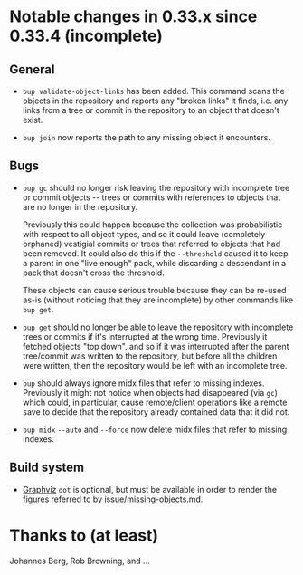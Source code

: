 Notable changes in 0.33.x since 0.33.4 (incomplete)
===================================================

General
-------

* `bup validate-object-links` has been added.  This command scans the
  objects in the repository and reports any "broken links" it finds,
  i.e. any links from a tree or commit in the repository to an object
  that doesn't exist.

* `bup join` now reports the path to any missing object it encounters.

Bugs
----

* `bup gc` should no longer risk leaving the repository with
  incomplete tree or commit objects -- trees or commits with
  references to objects that are no longer in the repository.

  Previously this could happen because the collection was
  probabilistic with respect to all object types, and so it could
  leave (completely orphaned) vestigial commits or trees that referred
  to objects that had been removed.  It could also do this if the
  `--threshold` caused it to keep a parent in one "live enough" pack,
  while discarding a descendant in a pack that doesn't cross the
  threshold.

  These objects can cause serious trouble because they can be re-used
  as-is (without noticing that they are incomplete) by other commands
  like `bup get`.

* `bup get` should no longer be able to leave the repository with
  incomplete trees or commits if it's interrupted at the wrong time.
  Previously it fetched objects "top down", and so if it was
  interrupted after the parent tree/commit was written to the
  repository, but before all the children were written, then the
  repository would be left with an incomplete tree.

* `bup` should always ignore midx files that refer to missing indexes.
  Previously it might not notice when objects had disappeared (via
  `gc`) which could, in particular, cause remote/client operations
  like a remote save to decide that the repository already contained
  data that it did not.

* `bup midx` `--auto` and `--force` now delete midx files that refer
  to missing indexes.

Build system
------------

* [Graphviz](https://graphviz.org) `dot` is optional, but must be
  available in order to render the figures referred to by
  issue/missing-objects.md.

Thanks to (at least)
====================

Johannes Berg, Rob Browning, and ...
